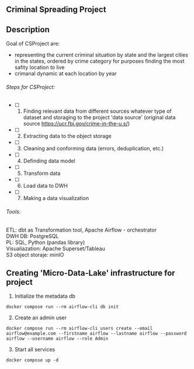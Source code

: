 ## Criminal Spreading Project

## Description

Goal of CSProject are:
 - representing the current criminal situation by state and the largest cities in the states, ordered by crime category for purposes finding the most safity location to live
 - crimanal dynamic at each location by year

###### Steps for CSProject:

- [ ] 1. Finding relevant data from different sources whatever type of dataset and storaging to the project 'data source'  (original data source https://ucr.fbi.gov/crime-in-the-u.s/)
- [ ] 2. Extracting data to the object storage 
- [ ] 3. Cleaning and conforming data (errors, deduplication, etc.) 
- [ ] 4. Definding data model
- [ ] 5. Transform data
- [ ] 6. Load data to DWH
- [ ] 7. Making a data visualization

###### Tools:

ETL: dbt as Transformation tool, Apache Airflow - orchestrator  
DWH DB: PostgreSQL   
PL: SQL, Python (pandas library)   
Visualiazation: Apache Superset/Tableau  
S3 object storaje: minIO   

## Creating 'Micro-Data-Lake' infrastructure for project

1. Initialize the metadata db

```shell
docker compose run --rm airflow-cli db init
```

2. Create an admin user

```shell
docker compose run --rm airflow-cli users create --email airflow@example.com --firstname airflow --lastname airflow --password airflow --username airflow --role Admin
```

3. Start all services

```shell
docker compose up -d
```

